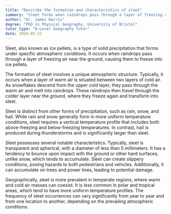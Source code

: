 ```yaml
---
title: "Describe the formation and characteristics of sleet"
summary: "Sleet forms when raindrops pass through a layer of freezing air near the ground, turning them into ice pellets."
author: "Dr. James Harris"
degree: "PhD in Physical Geography, University of Bristol"
tutor_type: "A-Level Geography Tutor"
date: 2024-05-22
---
```


Sleet, also known as ice pellets, is a type of solid precipitation that forms under specific atmospheric conditions. It occurs when raindrops pass through a layer of freezing air near the ground, causing them to freeze into ice pellets.

The formation of sleet involves a unique atmospheric structure. Typically, it occurs when a layer of warm air is situated between two layers of cold air. As snowflakes descend from the upper cold layer, they pass through the warm air and melt into raindrops. These raindrops then travel through the colder layer near the ground, where they freeze again and transform into sleet.

Sleet is distinct from other forms of precipitation, such as rain, snow, and hail. While rain and snow generally form in more uniform temperature conditions, sleet requires a vertical temperature profile that includes both above-freezing and below-freezing temperatures. In contrast, hail is produced during thunderstorms and is significantly larger than sleet.

Sleet possesses several notable characteristics. Typically, sleet is transparent and spherical, with a diameter of less than $5$ millimeters. It has a tendency to bounce upon impact with the ground or other hard surfaces, unlike snow, which tends to accumulate. Sleet can create slippery conditions, posing hazards to both pedestrians and vehicles. Additionally, it can accumulate on trees and power lines, leading to potential damage.

Geographically, sleet is more prevalent in temperate regions, where warm and cold air masses can coexist. It is less common in polar and tropical areas, which tend to have more uniform temperature profiles. The frequency of sleet occurrences can vary significantly from year to year and from one location to another, depending on the prevailing atmospheric conditions.
    